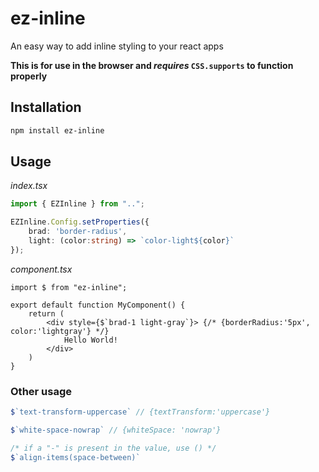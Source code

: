 # ez-inline
An easy way to add inline styling to your react apps

**This is for use in the browser and *requires* `CSS.supports` to function properly**

## Installation
```bash
npm install ez-inline
```

## Usage
*index.tsx*
```typescript 
import { EZInline } from "..";

EZInline.Config.setProperties({
    brad: 'border-radius',
    light: (color:string) => `color-light${color}`
});
```

*component.tsx*
```tsx
import $ from "ez-inline";

export default function MyComponent() {
    return (
        <div style={$`brad-1 light-gray`}> {/* {borderRadius:'5px', color:'lightgray'} */}
            Hello World!
        </div>
    )
}
```
### Other usage
```typescript
$`text-transform-uppercase` // {textTransform:'uppercase'}

$`white-space-nowrap` // {whiteSpace: 'nowrap'}

/* if a "-" is present in the value, use () */
$`align-items(space-between)`
```